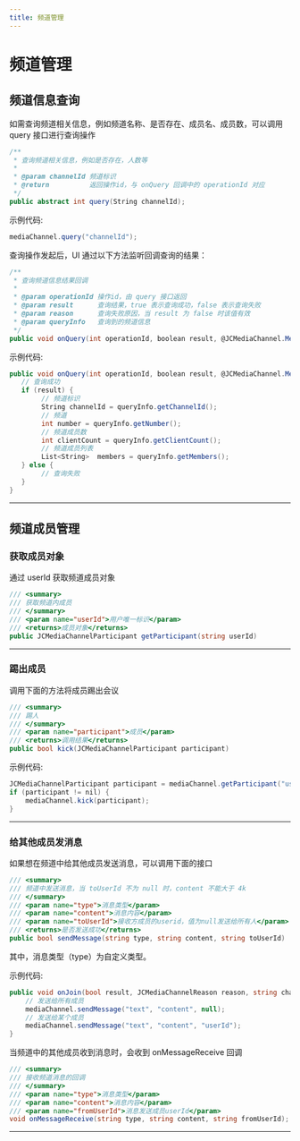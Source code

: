 ```yaml
---
title: 频道管理
---
```

# 频道管理

## 频道信息查询

如需查询频道相关信息，例如频道名称、是否存在、成员名、成员数，可以调用 query 接口进行查询操作

```csharp
/**
 * 查询频道相关信息，例如是否存在，人数等
 *
 * @param channelId 频道标识
 * @return          返回操作id，与 onQuery 回调中的 operationId 对应
 */
public abstract int query(String channelId);
```

示例代码:

```csharp
mediaChannel.query("channelId");
```

查询操作发起后，UI 通过以下方法监听回调查询的结果：

```csharp
/**
 * 查询频道信息结果回调
 *
 * @param operationId 操作id，由 query 接口返回
 * @param result      查询结果，true 表示查询成功，false 表示查询失败
 * @param reason      查询失败原因，当 result 为 false 时该值有效
 * @param queryInfo   查询到的频道信息
 */
public void onQuery(int operationId, boolean result, @JCMediaChannel.MediaChannelReason int reason, JCMediaChannelQueryInfo queryInfo);
```

示例代码:

```csharp
public void onQuery(int operationId, boolean result, @JCMediaChannel.MediaChannelReason int reason, JCMediaChannelQueryInfo queryInfo) {
   // 查询成功
   if (result) {
        // 频道标识
        String channelId = queryInfo.getChannelId();
        // 频道
        int number = queryInfo.getNumber();
        // 频道成员数
        int clientCount = queryInfo.getClientCount();
        // 频道成员列表
        List<String>  members = queryInfo.getMembers();
   } else {
        // 查询失败
   }
}
```

-----

## 频道成员管理

### 获取成员对象

通过 userId 获取频道成员对象

```csharp
/// <summary>
/// 获取频道内成员
/// </summary>
/// <param name="userId">用户唯一标识</param>
/// <returns>成员对象</returns>
public JCMediaChannelParticipant getParticipant(string userId)
```

-----

### 踢出成员

调用下面的方法将成员踢出会议

```csharp
/// <summary>
/// 踢人
/// </summary>
/// <param name="participant">成员</param>
/// <returns>调用结果</returns>
public bool kick(JCMediaChannelParticipant participant)
```

示例代码:

```csharp
JCMediaChannelParticipant participant = mediaChannel.getParticipant("userId");
if (participant != nil) {
    mediaChannel.kick(participant);
}
```

-----

### 给其他成员发消息

如果想在频道中给其他成员发送消息，可以调用下面的接口

```csharp
/// <summary>
/// 频道中发送消息，当 toUserId 不为 null 时，content 不能大于 4k
/// </summary>
/// <param name="type">消息类型</param>
/// <param name="content">消息内容</param>
/// <param name="toUserId">接收方成员的userid，值为null发送给所有人</param>
/// <returns>是否发送成功</returns>
public bool sendMessage(string type, string content, string toUserId)
```

其中，消息类型（type）为自定义类型。

示例代码:

```csharp
public void onJoin(bool result, JCMediaChannelReason reason, string channelId) {
    // 发送给所有成员
    mediaChannel.sendMessage("text", "content", null);
    // 发送给某个成员
    mediaChannel.sendMessage("text", "content", "userId");
}
```

当频道中的其他成员收到消息时，会收到 onMessageReceive 回调

```csharp
/// <summary>
/// 接收频道消息的回调
/// </summary>
/// <param name="type">消息类型</param>
/// <param name="content">消息内容</param>
/// <param name="fromUserId">消息发送成员userId</param>
void onMessageReceive(string type, string content, string fromUserId);
```

-----

